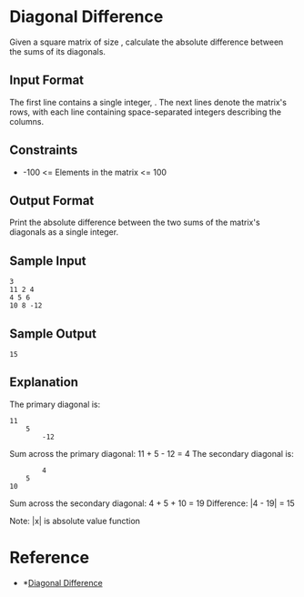 # Diagonal Difference

Given a square matrix of size , calculate the absolute difference between the sums of its
diagonals.

## Input Format

The first line contains a single integer, . The next lines denote the matrix's rows, with each line
containing space-separated integers describing the columns.

## Constraints

- -100 <= Elements in the matrix <= 100

## Output Format

Print the absolute difference between the two sums of the matrix's diagonals as a single integer.

## Sample Input

```
3
11 2 4
4 5 6
10 8 -12
```

## Sample Output

```
15
```

## Explanation

The primary diagonal is:

```
11
    5
        -12
```

Sum across the primary diagonal: 11 + 5 - 12 = 4
The secondary diagonal is:

```
        4
    5
10
```

Sum across the secondary diagonal: 4 + 5 + 10 = 19
Difference: |4 - 19| = 15

Note: |x| is absolute value function

# Reference

- \*[Diagonal Difference](https://www.hackerrank.com/challenges/diagonal-difference/problem)
